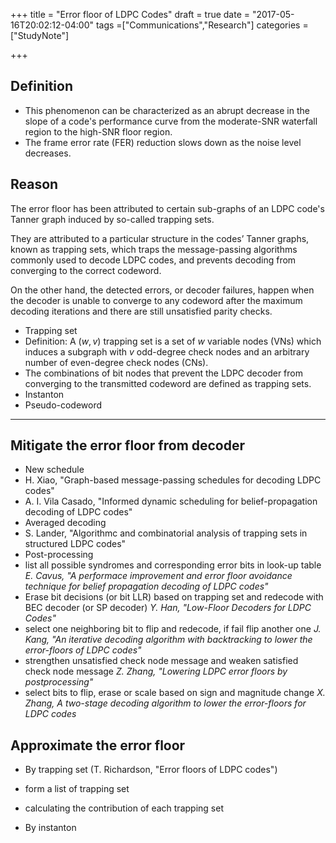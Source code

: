 +++
title = "Error floor of LDPC Codes"
draft = true
date = "2017-05-16T20:02:12-04:00"
tags =["Communications","Research"]
categories = ["StudyNote"]

+++


## Definition
* This phenomenon can be characterized as an abrupt decrease in the slope of a code's performance curve from the moderate-SNR waterfall region to the high-SNR floor region. 
* The frame error rate (FER) reduction slows down as the noise level decreases.


## Reason
The error floor has been attributed to certain sub-graphs of an LDPC code's Tanner graph induced by so-called trapping sets.

They are attributed to a particular structure in the codes’ Tanner graphs, known as trapping sets, which traps the message-passing algorithms commonly used to decode LDPC codes, and prevents decoding from converging to the correct codeword.

On the other hand, the detected errors, or decoder failures, happen when the decoder is unable to converge to any codeword after the maximum decoding iterations and there are still unsatisfied parity checks. 



* Trapping set
 * Definition: A $(w, v)$ trapping set is a set of $w$ variable nodes (VNs) which induces a subgraph with $v$ odd-degree check nodes and an arbitrary number of even-degree check nodes (CNs). 
 * The combinations of bit nodes that prevent the LDPC decoder from converging to the transmitted codeword are defined as trapping sets.
* Instanton
* Pseudo-codeword


---
## Mitigate the error floor from decoder

* New schedule
 * H. Xiao, "Graph-based message-passing schedules for decoding LDPC codes"
 * A. I. Vila Casado, "Informed dynamic scheduling for belief-propagation decoding of LDPC codes"
* Averaged decoding
 * S. Lander, "Algorithmc and combinatorial analysis of trapping sets in structured LDPC codes"
* Post-processing
 * list all possible syndromes and corresponding error bits in look-up table
 *E. Cavus, "A performace improvement and error floor avoidance technique for belief propagation decoding of LDPC codes"*
  * Erase bit decisions (or bit LLR) based on trapping set and redecode with BEC decoder (or SP decoder)
 *Y. Han, "Low-Floor Decoders for LDPC Codes"*
 * select one neighboring bit to flip and redecode, if fail flip another one
 *J. Kang, "An iterative decoding algorithm with backtracking to lower the error-floors of LDPC codes"*
 * strengthen unsatisfied check node message and weaken satisfied check node message
 *Z. Zhang, "Lowering LDPC error floors by postprocessing"*
 * select bits to flip, erase or scale based on sign and magnitude change
 *X. Zhang, A two-stage decoding algorithm to lower the error-floors for LDPC codes*

## Approximate the error floor
* By trapping set (T. Richardson, "Error floors of LDPC codes")
 * form a list of trapping set
 * calculating the contribution of each trapping set

* By instanton

